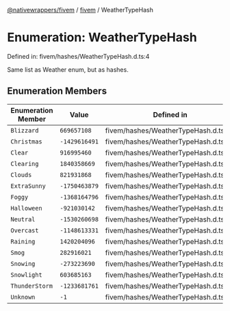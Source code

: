 [@nativewrappers/fivem](../../README.md) / [fivem](../README.md) / WeatherTypeHash

# Enumeration: WeatherTypeHash

Defined in: fivem/hashes/WeatherTypeHash.d.ts:4

Same list as Weather enum, but as hashes.

## Enumeration Members

| Enumeration Member | Value | Defined in |
| ------ | ------ | ------ |
| <a id="blizzard"></a> `Blizzard` | `669657108` | fivem/hashes/WeatherTypeHash.d.ts:16 |
| <a id="christmas"></a> `Christmas` | `-1429616491` | fivem/hashes/WeatherTypeHash.d.ts:19 |
| <a id="clear"></a> `Clear` | `916995460` | fivem/hashes/WeatherTypeHash.d.ts:7 |
| <a id="clearing"></a> `Clearing` | `1840358669` | fivem/hashes/WeatherTypeHash.d.ts:13 |
| <a id="clouds"></a> `Clouds` | `821931868` | fivem/hashes/WeatherTypeHash.d.ts:11 |
| <a id="extrasunny"></a> `ExtraSunny` | `-1750463879` | fivem/hashes/WeatherTypeHash.d.ts:6 |
| <a id="foggy"></a> `Foggy` | `-1368164796` | fivem/hashes/WeatherTypeHash.d.ts:10 |
| <a id="halloween"></a> `Halloween` | `-921030142` | fivem/hashes/WeatherTypeHash.d.ts:20 |
| <a id="neutral"></a> `Neutral` | `-1530260698` | fivem/hashes/WeatherTypeHash.d.ts:8 |
| <a id="overcast"></a> `Overcast` | `-1148613331` | fivem/hashes/WeatherTypeHash.d.ts:12 |
| <a id="raining"></a> `Raining` | `1420204096` | fivem/hashes/WeatherTypeHash.d.ts:14 |
| <a id="smog"></a> `Smog` | `282916021` | fivem/hashes/WeatherTypeHash.d.ts:9 |
| <a id="snowing"></a> `Snowing` | `-273223690` | fivem/hashes/WeatherTypeHash.d.ts:17 |
| <a id="snowlight"></a> `Snowlight` | `603685163` | fivem/hashes/WeatherTypeHash.d.ts:18 |
| <a id="thunderstorm"></a> `ThunderStorm` | `-1233681761` | fivem/hashes/WeatherTypeHash.d.ts:15 |
| <a id="unknown"></a> `Unknown` | `-1` | fivem/hashes/WeatherTypeHash.d.ts:5 |
